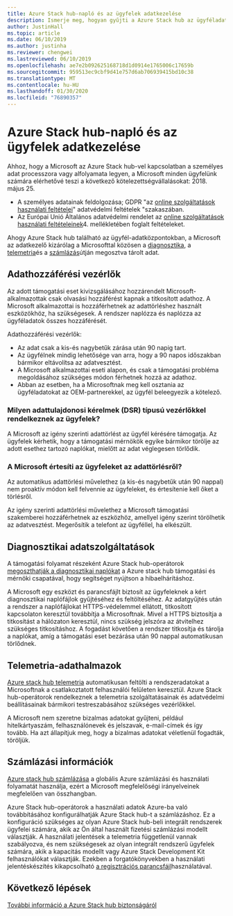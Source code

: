 ```yaml
---
title: Azure Stack hub-napló és az ügyfelek adatkezelése
description: Ismerje meg, hogyan gyűjti a Azure Stack hub az ügyféladatokat és az információkat.
author: JustinHall
ms.topic: article
ms.date: 06/10/2019
ms.author: justinha
ms.reviewer: chengwei
ms.lastreviewed: 06/10/2019
ms.openlocfilehash: ae7e2b092625168718d1d0914e1765006c17659b
ms.sourcegitcommit: 959513ec9cbf9d41e757d6ab706939415bd10c38
ms.translationtype: MT
ms.contentlocale: hu-HU
ms.lasthandoff: 01/30/2020
ms.locfileid: "76890357"
---
```

# <a name="azure-stack-hub-log-and-customer-data-handling"></a>Azure Stack hub-napló és az ügyfelek adatkezelése 

Ahhoz, hogy a Microsoft az Azure Stack hub-vel kapcsolatban a személyes adat processzora vagy alfolyamata legyen, a Microsoft minden ügyfelünk számára elérhetővé teszi a következő kötelezettségvállalásokat: 2018. május 25.

- A személyes adatainak feldolgozása; GDPR "az [online szolgáltatások használati feltételei](http://www.microsoftvolumelicensing.com/DocumentSearch.aspx?Mode=3&DocumentTypeId=31)" adatvédelmi feltételek "szakaszában.
- Az Európai Unió Általános adatvédelmi rendelet az [online szolgáltatások használati feltételeinek](http://www.microsoftvolumelicensing.com/DocumentSearch.aspx?Mode=3&DocumentTypeId=31)4. mellékletében foglalt feltételeket.

Ahogy Azure Stack hub található az ügyfél-adatközpontokban, a Microsoft az adatkezelő kizárólag a Microsofttal közösen a [diagnosztika](azure-stack-configure-on-demand-diagnostic-log-collection.md#use-the-privileged-endpoint-pep-to-collect-diagnostic-logs), a [telemetria](azure-stack-telemetry.md)és a [számlázás](azure-stack-usage-reporting.md)útján megosztva tárolt adat.  

## <a name="data-access-controls"></a>Adathozzáférési vezérlők 
Az adott támogatási eset kivizsgálásához hozzárendelt Microsoft-alkalmazottak csak olvasási hozzáférést kapnak a titkosított adathoz. A Microsoft alkalmazottai is hozzáférhetnek az adattörléshez használt eszközökhöz, ha szükségesek. A rendszer naplózza és naplózza az ügyféladatok összes hozzáférését.  

Adathozzáférési vezérlők:
- Az adat csak a kis-és nagybetűk zárása után 90 napig tart.
- Az ügyfélnek mindig lehetősége van arra, hogy a 90 napos időszakban bármikor eltávolítsa az adatvesztést.
- A Microsoft alkalmazottai eseti alapon, és csak a támogatási probléma megoldásához szükséges módon férhetnek hozzá az adathoz.
- Abban az esetben, ha a Microsoftnak meg kell osztania az ügyféladatokat az OEM-partnerekkel, az ügyfél beleegyezik a kötelező.  

### <a name="what-data-subject-requests-dsr-controls-do-customers-have"></a>Milyen adattulajdonosi kérelmek (DSR) típusú vezérlőkkel rendelkeznek az ügyfelek?
A Microsoft az igény szerinti adattörlést az ügyfél kérésére támogatja. Az ügyfelek kérhetik, hogy a támogatási mérnökök egyike bármikor törölje az adott esethez tartozó naplókat, mielőtt az adat véglegesen törlődik.  

### <a name="does-microsoft-notify-customers-when-the-data-is-deleted"></a>A Microsoft értesíti az ügyfeleket az adattörlésről?
Az automatikus adattörlési művelethez (a kis-és nagybetűk után 90 nappal) nem proaktív módon kell felvennie az ügyfeleket, és értesítenie kell őket a törlésről.

Az igény szerinti adattörlési művelethez a Microsoft támogatási szakemberei hozzáférhetnek az eszközhöz, amellyel igény szerint törölhetik az adatvesztést. Megerősítik a telefont az ügyféllel, ha elkészült.

## <a name="diagnostic-data"></a>Diagnosztikai adatszolgáltatások
A támogatási folyamat részeként Azure Stack hub-operátorok [megoszthatják a diagnosztikai naplókat](azure-stack-configure-on-demand-diagnostic-log-collection.md#use-the-privileged-endpoint-pep-to-collect-diagnostic-logs) a Azure stack hub támogatási és mérnöki csapatával, hogy segítséget nyújtson a hibaelhárításhoz.

A Microsoft egy eszközt és parancsfájlt biztosít az ügyfeleknek a kért diagnosztikai naplófájlok gyűjtéséhez és feltöltéséhez. Az adatgyűjtés után a rendszer a naplófájlokat HTTPS-védelemmel ellátott, titkosított kapcsolaton keresztül továbbítja a Microsoftnak. Mivel a HTTPS biztosítja a titkosítást a hálózaton keresztül, nincs szükség jelszóra az átvitelhez szükséges titkosításhoz. A fogadást követően a rendszer titkosítja és tárolja a naplókat, amíg a támogatási eset bezárása után 90 nappal automatikusan törlődnek.

## <a name="telemetry-data"></a>Telemetria-adathalmazok
[Azure stack hub telemetria](azure-stack-telemetry.md) automatikusan feltölti a rendszeradatokat a Microsoftnak a csatlakoztatott felhasználói felületen keresztül. Azure Stack hub-operátorok rendelkeznek a telemetria szolgáltatásainak és adatvédelmi beállításainak bármikori testreszabásához szükséges vezérlőkkel.

A Microsoft nem szeretne bizalmas adatokat gyűjteni, például hitelkártyaszám, felhasználónevek és jelszavak, e-mail-címek és így tovább. Ha azt állapítjuk meg, hogy a bizalmas adatokat véletlenül fogadták, töröljük.

## <a name="billing-data"></a>Számlázási információk
[Azure stack hub számlázása](azure-stack-usage-reporting.md) a globális Azure számlázási és használati folyamatát használja, ezért a Microsoft megfelelőségi irányelveinek megfelelően van összhangban.

Azure Stack hub-operátorok a használati adatok Azure-ba való továbbításához konfigurálhatják Azure Stack hub-t a számlázáshoz. Ez a konfiguráció szükséges az olyan Azure Stack hub-beli integrált rendszerek ügyfelei számára, akik az Ön által használt fizetési számlázási modellt választják. A használati jelentések a telemetria függetlenül vannak szabályozva, és nem szükségesek az olyan integrált rendszerű ügyfelek számára, akik a kapacitás modellt vagy Azure Stack Development Kit felhasználókat választják. Ezekben a forgatókönyvekben a használati jelentéskészítés kikapcsolható [a regisztrációs parancsfájl](azure-stack-usage-reporting.md)használatával.


## <a name="next-steps"></a>Következő lépések 
[További információ a Azure Stack hub biztonságáról](azure-stack-security-foundations.md) 
